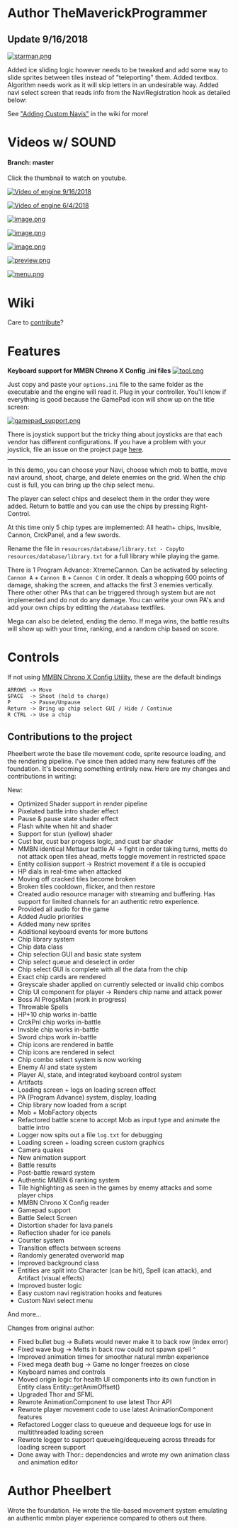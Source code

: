 
# Author TheMaverickProgrammer

## Update 9/16/2018
[![starman.png](https://s8.postimg.cc/qjbob7h2d/starman.png)](https://postimg.cc/image/3umhbmzoh/)

Added ice sliding logic however needs to be tweaked and add some way to slide sprites between tiles instead of "teleporting" them.
Added textbox. Algorithm needs work as it will skip letters in an undesirable way.
Added navi select screen that reads info from the NaviRegistration hook as detailed below:

See ["Adding Custom Navis"](https://github.com/TheMaverickProgrammer/battlenetwork/wiki/Creating-New-Navis) in the wiki for more!

# Videos w/ SOUND
#### Branch: master
Click the thumbnail to watch on youtube. 

[![Video of engine 9/16/2018](https://img.youtube.com/vi/cdfgE8LqgmE/0.jpg)](https://youtu.be/cdfgE8LqgmE) 

[![Video of engine 6/4/2018](https://img.youtube.com/vi/fCYp4VubD_s/0.jpg)](https://youtu.be/fCYp4VubD_s) 

[![image.png](https://s8.postimg.cc/ah09sio45/canodumbs.png)](https://s8.postimg.cc/ah09sio45/canodumbs.png)

[![image.png](https://s8.postimg.cc/sjtcjqrol/folder.png)](https://s8.postimg.cc/sjtcjqrol/folder.png)

[![image.png](https://s15.postimg.cc/mik119uuj/image.png)](https://postimg.cc/image/6kbbb50mf/)

[![preview.png](https://s15.postimg.cc/6cpgwlocr/preview.png)](https://postimg.cc/image/phsq6d30n/)

[![menu.png](https://s15.postimg.cc/k819ndp6z/Untitled.png)](https://postimg.cc/image/hdy49xn0n/)

# Wiki
Care to [contribute](https://github.com/TheMaverickProgrammer/battlenetwork/wiki)? 

# Features

**Keyboard support for MMBN Chrono X Config .ini files**
[![tool.png](https://s15.postimg.cc/hdqmp92i3/tool.png)](https://postimg.cc/image/wmgk30w6f/)

Just copy and paste your `options.ini` file to the same folder as the executable and the engine will read it. Plug in your controller. You'll know if everything is good because the GamePad icon will show up on the title screen:

[![gamepad_support.png](https://s15.postimg.cc/nmm2cu7ij/gamepad_support.png)](https://postimg.cc/image/ib75s4lfr/)

There is joystick support but the tricky thing about joysticks are that each vendor has different configurations. If you have a problem with your joystick, file an issue on the project page [here](https://github.com/TheMaverickProgrammer/battlenetwork/issues). 

--------

In this demo, you can choose your Navi, choose which mob to battle, move navi around, shoot, charge, and delete enemies on the grid. When the chip cust is full, you can bring up the chip select menu. 

The player can select chips and deselect them in the order they were added.  Return to battle and you can use the chips by pressing Right-Control. 

At this time only 5 chip types are implemented: All heath+ chips, Invsible, Cannon, CrckPanel, and a few swords.

Rename the file in `resources/database/library.txt - Copy`to `resources/database/library.txt` for a full library while playing the game.

There is 1 Program Advance: XtremeCannon. Can be activated by selecting `Cannon A` + `Cannon B` + `Cannon C` in order. It deals a whopping 600 points of damage, shaking the screen, and attacks the first 3 enemies vertically.
There other other PAs that can be triggered through system but are not implemented and do not do any damage. 
You can write your own PA's and add your own chips by editting the `/database` textfiles.

Mega can also be deleted, ending the demo. If mega wins, the battle results will show up with your time, ranking, and a random chip based on score.

# Controls
If not using [MMBN Chrono X Config Utility](http://www.mmbnchronox.com/download.php), these are the default bindings

```
ARROWS -> Move
SPACE  -> Shoot (hold to charge)
P      -> Pause/Unpause 
Return -> Bring up chip select GUI / Hide / Continue
R CTRL -> Use a chip
```

## Contributions to the project
Pheelbert wrote the base tile movement code, sprite resource loading, and the rendering pipeline. I've since then added many new features off the foundation. It's becoming something entirely new. 
Here are my changes and contributions in writing:

New: 
* Optimized Shader support in render pipeline
* Pixelated battle intro shader effect
* Pause & pause state shader effect
* Flash white when hit and shader
* Support for stun (yellow) shader
* Cust bar, cust bar progess logic, and cust bar shader
* MMBN identical Mettaur battle AI -> fight in order taking turns, metts do not attack open tiles ahead, metts toggle movement in restricted space
* Entity collision support -> Restrict movement if a tile is occupied
* HP dials in real-time when attacked
* Moving off cracked tiles become broken
* Broken tiles cooldown, flicker, and then restore
* Created audio resource manager with streaming and buffering. Has support for limited channels for an authentic retro experience.
* Provided all audio for the game
* Added Audio priorities 
* Added many new sprites
* Additional keyboard events for more buttons
* Chip library system
* Chip data class
* Chip selection GUI and basic state system 
* Chip select queue and deselect in order 
* Chip select GUI is complete with all the data from the chip
* Exact chip cards are rendered
* Greyscale shader applied on currently selected or invalid chip combos
* Chip UI component for player -> Renders chip name and attack power
* Boss AI ProgsMan (work in progress)
* Throwable Spells
* HP+10 chip works in-battle
* CrckPnl chip works in-battle
* Invsble chip works in-battle
* Sword chips work in-battle 
* Chip icons are rendered in battle
* Chip icons are rendered in select
* Chip combo select system is now working
* Enemy AI and state system
* Player AI, state, and integrated keyboard control system
* Artifacts
* Loading screen + logs on loading screen effect
* PA (Program Advance) system, display, loading
* Chip library now loaded from a script
* Mob + MobFactory objects
* Refactored battle scene to accept Mob as input type and animate the battle intro
* Logger now spits out a file `log.txt` for debugging
* Loading screen + loading screen custom graphics
* Camera quakes
* New animation support
* Battle results 
* Post-battle reward system
* Authentic MMBN 6 ranking system 
* Tile highlighting as seen in the games by enemy attacks and some player chips
* MMBN Chrono X Config reader
* Gamepad support
* Battle Select Screen
* Distortion shader for lava panels 
* Reflection shader for ice panels
* Counter system
* Transition effects between screens
* Randomly generated overworld map
* Improved background class
* Entities are split into Character (can be hit), Spell (can attack), and Artifact (visual effects)
* Improved buster logic
* Easy custom navi registration hooks and features
* Custom Navi select menu

And more...

Changes from original author:

* Fixed bullet bug -> Bullets would never make it to back row (index error)
* Fixed wave bug -> Metts in back row could not spawn spell ^
* Improved animation times for smoother natural mmbn experience
* Fixed mega death bug -> Game no longer freezes on close
* Keyboard names and controls
* Moved origin logic for health UI components into its own function in Entity class Entity::getAnimOffset()
* Upgraded Thor and SFML
* Rewrote AnimationComponent to use latest Thor API
* Rewrote player movement code to use latest AnimationComponent features
* Refactored Logger class to queueue and dequeeue logs for use in multithreaded loading screen
* Rewrote logger to support queueing/dequeueing across threads for loading screen support
* Done away with Thor:: dependencies and wrote my own animation class and animation editor

# Author Pheelbert
Wrote the foundation. He wrote the tile-based movement system emulating an authentic mmbn player experience compared to others out there.
